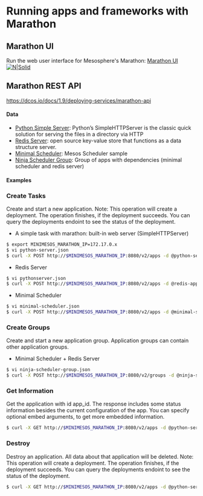 # Running apps and frameworks with Marathon

## Marathon UI

Run the web user interface for Mesosphere's Marathon: [Marathon UI](https://raw.githubusercontent.com/mesosphere/marathon-ui/master/marathon-ui.png)
[![N|Solid](https://raw.githubusercontent.com/mesosphere/marathon-ui/master/marathon-ui.png)](https://github.com/mesosphere/marathon-ui/)

## Marathon REST API

https://dcos.io/docs/1.9/deploying-services/marathon-api

#### Data
  * [Python Simple Server](https://github.com/cirobarradov/NinjaWorkshop/blob/master/marathon/python-server.json): Python’s SimpleHTTPServer is the classic quick solution for serving the files in a directory via HTTP 
  * [Redis Server](https://github.com/cirobarradov/NinjaWorkshop/blob/master/marathon/redis-app.json): open source key-value store that functions as a data structure server.
  * [Minimal Scheduler](https://github.com/cirobarradov/NinjaWorkshop/blob/master/marathon/minimal-scheduler.json): Mesos Scheduler sample
  * [Ninja Scheduler Group](https://github.com/cirobarradov/NinjaWorkshop/blob/master/marathon/ninja-scheduler-group.json): Group of apps with dependencies (minimal scheduler and redis server)
    
#### Examples 

### Create Tasks
Create and start a new application. Note: This operation will create a deployment. The operation finishes, if the deployment succeeds. You can query the deployments endoint to see the status of the deployment.

  - A simple task with marathon: built-in web server (SimpleHTTPServer)
```sh
$ export MINIMESOS_MARATHON_IP=172.17.0.x
$ vi python-server.json
$ curl -X POST http://$MINIMESOS_MARATHON_IP:8080/v2/apps -d @python-server.json -H  "Content-type: application/json"
```
  - Redis Server
```sh
$ vi pythonserver.json
$ curl -X POST http://$MINIMESOS_MARATHON_IP:8080/v2/apps -d @redis-app.json -H  "Content-type: application/json"
```  

  - Minimal Scheduler 
```sh
$ vi minimal-scheduler.json
$ curl -X POST http://$MINIMESOS_MARATHON_IP:8080/v2/apps -d @minimal-scheduler.json -H  "Content-type: application/json"
```  
### Create Groups
Create and start a new application group. Application groups can contain other application groups.

  - Minimal Scheduler + Redis Server
```sh
$ vi ninja-scheduler-group.json
$ curl -X POST http://$MINIMESOS_MARATHON_IP:8080/v2/groups -d @ninja-scheduler-group.json -H  "Content-type: application/json"
```   

### Get Information
Get the application with id app_id. The response includes some status information besides the current configuration of the app. You can specify optional embed arguments, to get more embedded information.

```sh
$ curl -X GET http://$MINIMESOS_MARATHON_IP:8080/v2/apps -d @python-server.json -H  "Content-type: application/json"
```   
### Destroy
Destroy an application. All data about that application will be deleted. Note: This operation will create a deployment. The operation finishes, if the deployment succeeds. You can query the deployments endoint to see the status of the deployment.

```sh
$ curl -X GET http://$MINIMESOS_MARATHON_IP:8080/v2/apps -d @python-server.json -H  "Content-type: application/json"
```   
